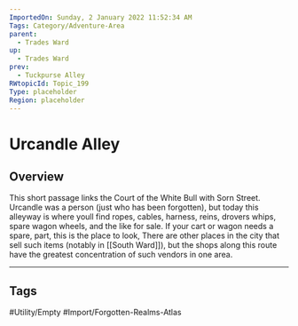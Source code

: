 ```yaml
---
ImportedOn: Sunday, 2 January 2022 11:52:34 AM
Tags: Category/Adventure-Area
parent:
  - Trades Ward
up:
  - Trades Ward
prev:
  - Tuckpurse Alley
RWtopicId: Topic_199
Type: placeholder
Region: placeholder
---
```

# Urcandle Alley
## Overview
This short passage links the Court of the White Bull with Sorn Street. Urcandle was a person (just who has been forgotten), but today this alleyway is where youll find ropes, cables, harness, reins, drovers whips, spare wagon wheels, and the like for sale. If your cart or wagon needs a spare, part, this is the place to look, There are other places in the city that sell such items (notably in [[South Ward]]), but the shops along this route have the greatest concentration of such vendors in one area.


---
## Tags
#Utility/Empty #Import/Forgotten-Realms-Atlas

